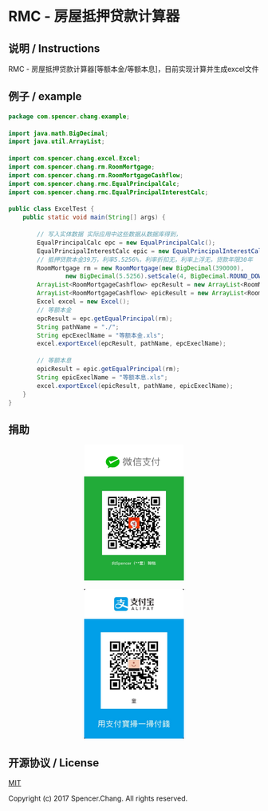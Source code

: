 # RMC - 房屋抵押贷款计算器

## 说明 / Instructions

RMC - 房屋抵押贷款计算器[等额本金/等额本息]，目前实现计算并生成excel文件

## 例子 / example
```java
package com.spencer.chang.example;

import java.math.BigDecimal;
import java.util.ArrayList;

import com.spencer.chang.excel.Excel;
import com.spencer.chang.rm.RoomMortgage;
import com.spencer.chang.rm.RoomMortgageCashflow;
import com.spencer.chang.rmc.EqualPrincipalCalc;
import com.spencer.chang.rmc.EqualPrincipalInterestCalc;

public class ExcelTest {
	public static void main(String[] args) {

		// 写入实体数据 实际应用中这些数据从数据库得到，
		EqualPrincipalCalc epc = new EqualPrincipalCalc();
		EqualPrincipalInterestCalc epic = new EqualPrincipalInterestCalc();
		// 抵押贷款本金39万，利率5.5256%，利率折扣无，利率上浮无，贷款年限30年
		RoomMortgage rm = new RoomMortgage(new BigDecimal(390000),
				new BigDecimal(5.5256).setScale(4, BigDecimal.ROUND_DOWN), null, null, 30);
		ArrayList<RoomMortgageCashflow> epcResult = new ArrayList<RoomMortgageCashflow>();
		ArrayList<RoomMortgageCashflow> epicResult = new ArrayList<RoomMortgageCashflow>();
		Excel excel = new Excel();
		// 等额本金
		epcResult = epc.getEqualPrincipal(rm);
		String pathName = "./";
		String epcExeclName = "等额本金.xls";
		excel.exportExcel(epcResult, pathName, epcExeclName);

		// 等额本息
		epicResult = epic.getEqualPrincipal(rm);
		String epicExeclName = "等额本息.xls";
		excel.exportExcel(epicResult, pathName, epicExeclName);
	}
}
```

## 捐助

<p align="center">
<img src="./resource/IMG_0783.JPG" alt="WeChat" title="WeChat" width="200"/>
</p>
<p align="center">
<img src="./resource/IMG_0784.JPG" alt="AliPay" title="AliPay" width="200"/>
</p>


## 开源协议 / License

[MIT](http://opensource.org/licenses/MIT)

Copyright (c) 2017 Spencer.Chang. All rights reserved.

